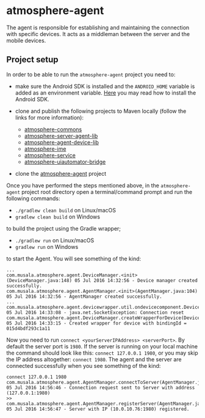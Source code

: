 # atmosphere-agent
The agent is responsible for establishing and maintaining the connection with specific devices. It acts as a middleman between the server and the mobile devices.

## Project setup
In order to be able to run the `atmosphere-agent` project you need to:
* make sure the Android SDK is installed and the `ANDROID_HOME` variable is added as an environment variable. [Here](https://github.com/MusalaSoft/atmosphere-docs/blob/master/setup/android_sdk.md) you may read how to install the Android SDK.

* clone and publish the following projects to Maven locally (follow the links for more information):
  * [atmosphere-commons](https://github.com/MusalaSoft/atmosphere-commons)
  * [atmosphere-server-agent-lib](https://github.com/MusalaSoft/atmosphere-server-agent-lib)
  * [atmosphere-agent-device-lib](https://github.com/MusalaSoft/atmosphere-agent-device-lib)
  * [atmosphere-ime](https://github.com/MusalaSoft/atmosphere-ime)
  * [atmosphere-service](https://github.com/MusalaSoft/atmosphere-service)
  * [atmosphere-uiautomator-bridge](https://github.com/MusalaSoft/atmosphere-uiautomator-bridge)
* clone the [atmosphere-agent](https://github.com/MusalaSoft/atmosphere-agent) project

Once you have performed the steps mentioned above, in the `atmosphere-agent` project root directory open a terminal/command prompt and run the following commands:

* `./gradlew clean build` on Linux/macOS
* `gradlew clean build` on Windows

to build the project using the Gradle wrapper;

* `./gradlew run` on Linux/macOS
* `gradlew run` on Windows

to start the Agent. You will see something of the kind:
```
...
com.musala.atmosphere.agent.DeviceManager.<init>(DeviceManager.java:148) 05 Jul 2016 14:32:56 - Device manager created successfully.
com.musala.atmosphere.agent.AgentManager.<init>(AgentManager.java:104) 05 Jul 2016 14:32:56 - AgentManager created successfully.
...
com.musala.atmosphere.agent.devicewrapper.util.ondevicecomponent.DeviceRequestSender.request(DeviceRequestSender.java:148) 05 Jul 2016 14:33:08 - java.net.SocketException: Connection reset
com.musala.atmosphere.agent.DeviceManager.createWrapperForDevice(DeviceManager.java:342) 05 Jul 2016 14:33:15 - Created wrapper for device with bindingId = 015d4bdf293c1a11
```
Now you need to run `connect <yourServerIPAddress> <serverPort>`. By default the server port is `1980`. If the server is running on your local machine the command should look like this: `connect 127.0.0.1 1980`, or you may skip the IP address altogether: `connect 1980`. The agent and the server are connected successfully when you see something of the kind:

```
connect 127.0.0.1 1980
com.musala.atmosphere.agent.AgentManager.connectToServer(AgentManager.java:223) 05 Jul 2016 14:56:46 - Connection request sent to Server with address (127.0.0.1:1980)
>> com.musala.atmosphere.agent.AgentManager.registerServer(AgentManager.java:197) 05 Jul 2016 14:56:47 - Server with IP (10.0.10.76:1980) registered.
```
